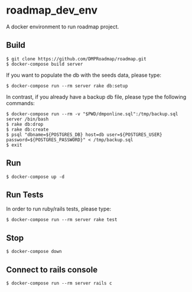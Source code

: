 # roadmap_dev_env

A docker environment to run roadmap project. 

## Build

```
$ git clone https://github.com/DMPRoadmap/roadmap.git
$ docker-compose build server
```

If you want to populate the db with the seeds data, please type:

```
$ docker-compose run --rm server rake db:setup
```

In contrast, if you already have a backup db file, please type the following commands:
```
$ docker-compose run --rm -v "$PWD/dmponline.sql":/tmp/backup.sql server /bin/bash 
$ rake db:drop
$ rake db:create
$ psql "dbname=${POSTGRES_DB} host=db user=${POSTGRES_USER} password=${POSTGRES_PASSWORD}" < /tmp/backup.sql
$ exit
```

## Run

```
$ docker-compose up -d
```

## Run Tests

In order to run ruby/rails tests, please type:

```
$ docker-compose run --rm server rake test
```

## Stop

```
$ docker-compose down
```

## Connect to rails console

```
$ docker-compose run --rm server rails c
```


